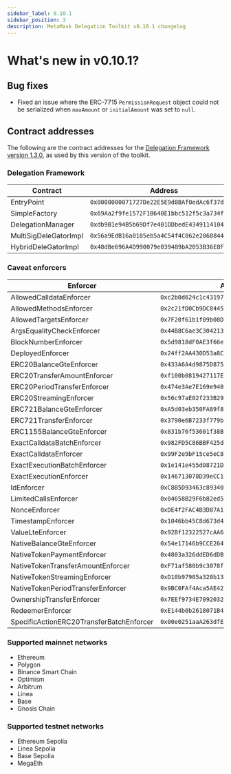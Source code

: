 ```yaml
---
sidebar_label: 0.10.1        
sidebar_position: 3
description: MetaMask Delegation Toolkit v0.10.1 changelog
---
```


# What's new in v0.10.1?

## Bug fixes

- Fixed an issue where the ERC-7715 `PermissionRequest` object could not be serialized when `maxAmount` or `initialAmount` was set to `null`.

## Contract addresses

The following are the contract addresses for the
[Delegation Framework version 1.3.0](https://github.com/MetaMask/delegation-framework/blob/v1.3.0/documents/Deployments.md),
as used by this version of the toolkit.

### Delegation Framework

| Contract | Address |
|----------|---------|
| EntryPoint | `0x0000000071727De22E5E9d8BAf0edAc6f37da032` |
| SimpleFactory | `0x69Aa2f9fe1572F1B640E1bbc512f5c3a734fc77c` |
| DelegationManager | `0xdb9B1e94B5b69Df7e401DDbedE43491141047dB3` |
| MultiSigDeleGatorImpl | `0x56a9EdB16a0105eb5a4C54f4C062e2868844f3A7` |
| HybridDeleGatorImpl | `0x48dBe696A4D990079e039489bA2053B36E8FFEC4` |

### Caveat enforcers

| Enforcer | Address |
|----------|---------|
| AllowedCalldataEnforcer | `0xc2b0d624c1c4319760C96503BA27C347F3260f55` |
| AllowedMethodsEnforcer | `0x2c21fD0Cb9DC8445CB3fb0DC5E7Bb0Aca01842B5` |
| AllowedTargetsEnforcer | `0x7F20f61b1f09b08D970938F6fa563634d65c4EeB` |
| ArgsEqualityCheckEnforcer | `0x44B8C6ae3C304213c3e298495e12497Ed3E56E41` |
| BlockNumberEnforcer | `0x5d9818dF0AE3f66e9c3D0c5029DAF99d1823ca6c` |
| DeployedEnforcer | `0x24ff2AA430D53a8CD6788018E902E098083dcCd2` |
| ERC20BalanceGteEnforcer | `0x433A6A4d9875D87510584fd6cc586eB1c5F8A1d2` |
| ERC20TransferAmountEnforcer | `0xf100b0819427117EcF76Ed94B358B1A5b5C6D2Fc` |
| ERC20PeriodTransferEnforcer| `0x474e3Ae7E169e940607cC624Da8A15Eb120139aB` |
| ERC20StreamingEnforcer | `0x56c97aE02f233B29fa03502Ecc0457266d9be00e` |      
| ERC721BalanceGteEnforcer | `0xA5d03eb350FA89f854685f6313CeCA27A4212542` |
| ERC721TransferEnforcer | `0x3790e6B7233f779b09DA74C72b6e94813925b9aF` |
| ERC1155BalanceGteEnforcer | `0x831b76f53601f38BfaCa2e6b442D6A5408Ae375c` |
| ExactCalldataBatchEnforcer | `0x982FD5C86BBF425d7d1451f974192d4525113DfD`  |
| ExactCalldataEnforcer | `0x99F2e9bF15ce5eC84685604836F71aB835DBBdED` |
| ExactExecutionBatchEnforcer | `0x1e141e455d08721Dd5BCDA1BaA6Ea5633Afd5017` |
| ExactExecutionEnforcer | `0x146713078D39eCC1F5338309c28405ccf85Abfbb` |
| IdEnforcer | `0xC8B5D93463c893401094cc70e66A206fb5987997` |
| LimitedCallsEnforcer | `0x04658B29F6b82ed55274221a06Fc97D318E25416` |
| NonceEnforcer | `0xDE4f2FAC4B3D87A1d9953Ca5FC09FCa7F366254f` |
| TimestampEnforcer | `0x1046bb45C8d673d4ea75321280DB34899413c069` |
| ValueLteEnforcer | `0x92Bf12322527cAA612fd31a0e810472BBB106A8F` |
| NativeBalanceGteEnforcer | `0x54e17146b9CCE2642881E0879e06e9D63F7d7606` |
| NativeTokenPaymentEnforcer | `0x4803a326ddED6dDBc60e659e5ed12d85c7582811` |
| NativeTokenTransferAmountEnforcer | `0xF71af580b9c3078fbc2BBF16FbB8EEd82b330320` |
| NativeTokenStreamingEnforcer | `0xD10b97905a320b13a0608f7E9cC506b56747df19` |
| NativeTokenPeriodTransferEnforcer | `0x9BC0FAf4Aca5AE429F4c06aEEaC517520CB16BD9` |
| OwnershipTransferEnforcer | `0x7EEf9734E7092032B5C56310Eb9BbD1f4A524681` |
| RedeemerEnforcer | `0xE144b0b2618071B4E56f746313528a669c7E65c5` |
| SpecificActionERC20TransferBatchEnforcer | `0x00e0251aaA263dfE3B3541B758A82D1CBA1c3B6D` |

### Supported mainnet networks
- Ethereum
- Polygon
- Binance Smart Chain
- Optimism
- Arbitrum
- Linea
- Base
- Gnosis Chain

### Supported testnet networks
- Ethereum Sepolia
- Linea Sepolia
- Base Sepolia
- MegaEth